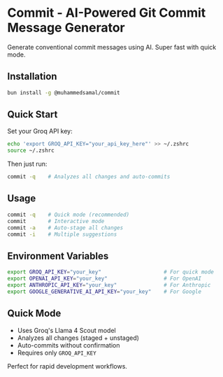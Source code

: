 # Commit - AI-Powered Git Commit Message Generator

Generate conventional commit messages using AI. Super fast with quick mode.

## Installation

```bash
bun install -g @muhammedsamal/commit
```

## Quick Start

Set your Groq API key:
```bash
echo 'export GROQ_API_KEY="your_api_key_here"' >> ~/.zshrc
source ~/.zshrc
```

Then just run:
```bash
commit -q    # Analyzes all changes and auto-commits
```

## Usage

```bash
commit -q    # Quick mode (recommended)
commit       # Interactive mode
commit -a    # Auto-stage all changes
commit -i    # Multiple suggestions
```

## Environment Variables

```bash
export GROQ_API_KEY="your_key"                    # For quick mode
export OPENAI_API_KEY="your_key"                  # For OpenAI
export ANTHROPIC_API_KEY="your_key"               # For Anthropic  
export GOOGLE_GENERATIVE_AI_API_KEY="your_key"    # For Google
```

## Quick Mode

- Uses Groq's Llama 4 Scout model
- Analyzes all changes (staged + unstaged)  
- Auto-commits without confirmation
- Requires only `GROQ_API_KEY`

Perfect for rapid development workflows.